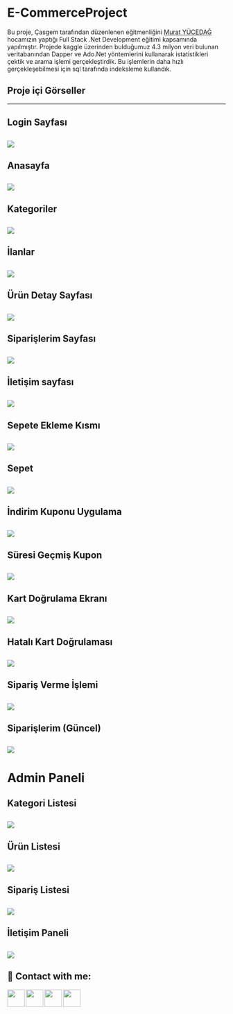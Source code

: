 # E-CommerceProject

 
 Bu proje, Çasgem tarafından düzenlenen eğitmenliğini [Murat YÜCEDAĞ](https://www.udemy.com/user/murat-yucedag-3/) hocamızın yaptığı Full Stack .Net Development eğitimi kapsamında yapılmıştır.
Projede kaggle üzerinden bulduğumuz 4.3 milyon veri bulunan veritabanından Dapper ve Ado.Net yöntemlerini kullanarak istatistikleri çektik ve arama işlemi gerçekleştirdik. Bu işlemlerin daha hızlı gerçekleşebilmesi için sql tarafında
indeksleme kullandık.

 ## Proje içi Görseller 
 ------------

## Login Sayfası
![](https://i.hizliresim.com/mg13fmo.png)
------------

## Anasayfa
![](https://i.hizliresim.com/s75qs0l.png)
------------
## Kategoriler
![](https://i.hizliresim.com/fdsr635.png)
------------
## İlanlar
![](https://i.hizliresim.com/hi79xal.png)
------------
## Ürün Detay Sayfası
![](https://i.hizliresim.com/8ian3tn.png)
------------
## Siparişlerim Sayfası
![](https://i.hizliresim.com/34u6agm.png)
------------
## İletişim sayfası
![](https://i.hizliresim.com/k0mbewl.png)
------------
## Sepete Ekleme Kısmı
![](https://i.hizliresim.com/pyuhk9r.png)
------------
## Sepet
![](https://i.hizliresim.com/gh0q841.png)
------------
## İndirim Kuponu Uygulama
![](https://i.hizliresim.com/kk27rtr.png)
------------
## Süresi Geçmiş Kupon
![](https://i.hizliresim.com/o2ozt0i.png)
------------
## Kart Doğrulama Ekranı
![](https://i.hizliresim.com/re8f4dj.png)
------------
## Hatalı Kart Doğrulaması
![](https://i.hizliresim.com/1mdsot3.png)
------------
## Sipariş Verme İşlemi
![](https://i.hizliresim.com/qeeyijx.png)
------------
## Siparişlerim (Güncel)
![](https://i.hizliresim.com/rcp1ctp.png)
------------
# Admin Paneli

## Kategori Listesi
![](https://i.hizliresim.com/9sa1uro.png)
------------
## Ürün Listesi
![](https://i.hizliresim.com/3xzetf3.png)
------------

## Sipariş Listesi
![](https://i.hizliresim.com/79agetl.png)
------------
## İletişim Paneli
![](https://i.hizliresim.com/41jj9we.png)
------------

## 🔗 Contact with me:

[<img  align="left" width="40" src="https://i.hizliresim.com/exri7bb.png"  />][instagram]
[<img  align="left" width="40" src="https://i.hizliresim.com/f1rgvb3.png"  />][twitter]
[<img align="left"  width="40" src="https://i.hizliresim.com/3hvivrs.png"  />][linkedin]
[<img  align="left" width="40" src="https://i.hizliresim.com/9nz06zq.png"  />][gmail]

[instagram]: https://www.instagram.com/ugurfurkan64/
[twitter]: https://twitter.com/Furkanugur64
[linkedin]: https://www.linkedin.com/in/furkan-ugur64/
[gmail]: mailto:furkanugur64@gmail.com




